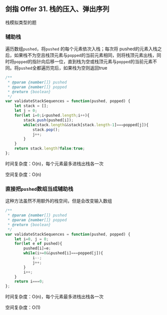 ## 剑指 Offer 31. 栈的压入、弹出序列

栈模拟类型的题

### 辅助栈

遍历数组`pushed`，将`pushed` 的每个元素依次入栈；每次将 pushed的元素入栈之后，如果栈不为空且栈顶元素与`popped`的当前元素相同，则将栈顶元素出栈，同时将`popped`的指针向后移一位，直到栈为空或栈顶元素与`popped`的当前元素不同。将`pushed`全都遍历完后，如果栈为空则返回true

```javascript
/**
 * @param {number[]} pushed
 * @param {number[]} popped
 * @return {boolean}
 */
var validateStackSequences = function(pushed, popped) {
    let stack = [];
    let j = 0;
    for(let i=0;i<pushed.length;i++){
        stack.push(pushed[i]);
        while(stack.length&&stack[stack.length-1]===popped[j]){
            stack.pop();
            j++;
        }
    }
    return stack.length?false:true;
};
```

时间复杂度：O(n)，每个元素最多进栈出栈各一次

空间复杂度：O(n)

### 直接把`pushed`数组当成辅助栈

这种方法虽然不用额外的栈空间，但是会改变输入数组

```javascript
/**
 * @param {number[]} pushed
 * @param {number[]} popped
 * @return {boolean}
 */
var validateStackSequences = function(pushed, popped) {
    let i=0, j = 0;
    for(let e of pushed){
        pushed[i]=e;
        while(i>=0&&pushed[i]===popped[j]){
            i--;
            j++;
        }
        i++;
    }
    return i===0;
};
```

时间复杂度：O(n)，每个元素最多进栈出栈各一次

空间复杂度：O(1)